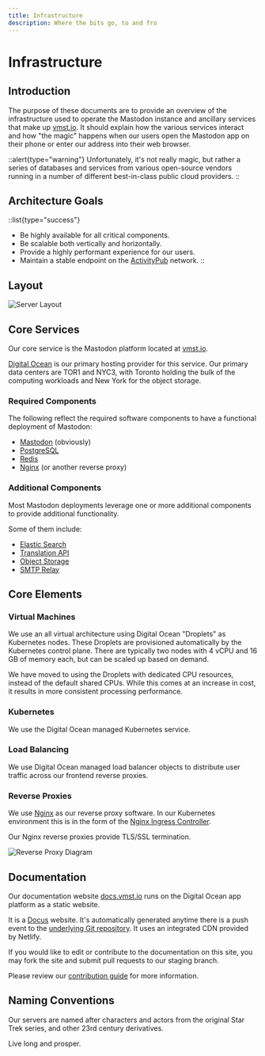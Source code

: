 ```yaml
---
title: Infrastructure
description: Where the bits go, to and fro
---
```


# Infrastructure

## Introduction

The purpose of these documents are to provide an overview of the infrastructure used to operate the Mastodon instance and ancillary services that make up [vmst.io](https://vmst.io).
It should explain how the various services interact and how "the magic" happens when our users open the Mastodon app on their phone or enter our address into their web browser.

::alert{type="warning"}
Unfortunately, it's not really magic, but rather a series of databases and services from various open-source vendors running in a number of different best-in-class public cloud providers.
::

## Architecture Goals

::list{type="success"}
- Be highly available for all critical components.
- Be scalable both vertically and horizontally.
- Provide a highly performant experience for our users.
- Maintain a stable endpoint on the [ActivityPub](https://activitypub.rocks) network.
::

## Layout

![Server Layout](/vmstio-simple.png)

## Core Services

Our core service is the Mastodon platform located at [vmst.io](https://vmst.io).

[Digital Ocean](https://www.digitalocean.com) is our primary hosting provider for this service.
Our primary data centers are TOR1 and NYC3, with Toronto holding the bulk of the computing workloads and New York for the object storage.

### Required Components

The following reflect the required software components to have a functional deployment of Mastodon:

- [Mastodon](https://github.com/mastodon/mastodon) (obviously)
- [PostgreSQL](https://www.postgresql.org/)
- [Redis](https://redis.io/)
- [Nginx](https://nginx.org/) (or another reverse proxy)

### Additional Components

Most Mastodon deployments leverage one or more additional components to provide additional functionality.

Some of them include:

- [Elastic Search](https://en.wikipedia.org/wiki/Elasticsearch)
- [Translation API](https://github.com/argosopentech/argos-translate/)
- [Object Storage](https://en.wikipedia.org/wiki/Object_storage)
- [SMTP Relay](https://en.wikipedia.org/wiki/Simple_Mail_Transfer_Protocol)

## Core Elements

### Virtual Machines

We use an all virtual architecture using Digital Ocean "Droplets" as Kubernetes nodes.
These Droplets are provisioned automatically by the Kubernetes control plane.
There are typically two nodes with 4 vCPU and 16 GB of memory each, but can be scaled up based on demand.

We have moved to using the Droplets with dedicated CPU resources, instead of the default shared CPUs.
While this comes at an increase in cost, it results in more consistent processing performance.

### Kubernetes

We use the Digital Ocean managed Kubernetes service.

### Load Balancing

We use Digital Ocean managed load balancer objects to distribute user traffic across our frontend reverse proxies.

### Reverse Proxies

We use [Nginx](https://www.nginx.com) as our reverse proxy software.
In our Kubernetes environment this is in the form of the [Nginx Ingress Controller](https://kubernetes.github.io/ingress-nginx/).

Our Nginx reverse proxies provide TLS/SSL termination.

![Reverse Proxy Diagram](/reverse-proxy.png)

## Documentation

Our documentation website [docs.vmst.io](https://docs.vmst.io) runs on the Digital Ocean app platform as a static website.

It is a [Docus](https://docus.dev) website.
It's automatically generated anytime there is a push event to the [underlying Git repository](https://github.com/vmstan/vmstio).
It uses an integrated CDN provided by Netlify.

If you would like to edit or contribute to the documentation on this site, you may fork the site and submit pull requests to our staging branch.

Please review our [contribution guide](https://github.com/vmstan/vmstio/docs.vmst.io/README.md) for more information.

## Naming Conventions

Our servers are named after characters and actors from the original Star Trek series, and other 23rd century derivatives.

Live long and prosper.
